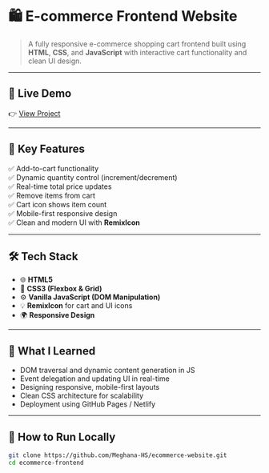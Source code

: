 # 🛍️ E-commerce Frontend Website

> A fully responsive e-commerce shopping cart frontend built using **HTML**, **CSS**, and **JavaScript** with interactive cart functionality and clean UI design.

---

## 🔗 Live Demo

👉 [View Project ](https://github.com/Meghana-HS/ecommerce-website/issues/1#issue-3215204380)  



---



## 📌 Key Features

✅ Add-to-cart functionality  
✅ Dynamic quantity control (increment/decrement)  
✅ Real-time total price updates  
✅ Remove items from cart  
✅ Cart icon shows item count  
✅ Mobile-first responsive design  
✅ Clean and modern UI with **RemixIcon**

---

## 🛠️ Tech Stack

- 🌐 **HTML5**
- 🎨 **CSS3 (Flexbox & Grid)**
- ⚙️ **Vanilla JavaScript (DOM Manipulation)**
- 💡 **RemixIcon** for cart and UI icons
- 🌍 **Responsive Design**

---

## 🧠 What I Learned

- DOM traversal and dynamic content generation in JS  
- Event delegation and updating UI in real-time  
- Designing responsive, mobile-first layouts  
- Clean CSS architecture for scalability  
- Deployment using GitHub Pages / Netlify

---

## 🚀 How to Run Locally

```bash
git clone https://github.com/Meghana-HS/ecommerce-website.git
cd ecommerce-frontend

